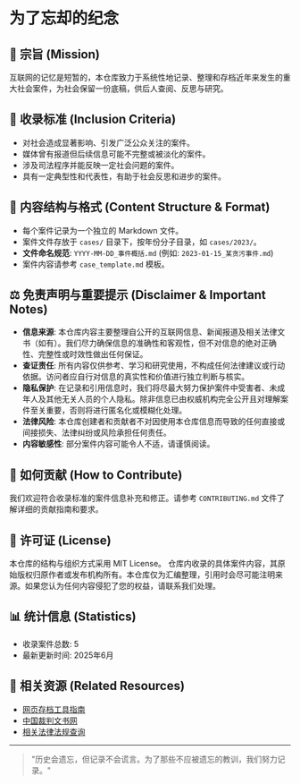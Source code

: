 # 为了忘却的纪念

## 📖 宗旨 (Mission)
互联网的记忆是短暂的，本仓库致力于系统性地记录、整理和存档近年来发生的重大社会案件，为社会保留一份底稿，供后人查阅、反思与研究。

## 🎯 收录标准 (Inclusion Criteria)
* 对社会造成显著影响、引发广泛公众关注的案件。
* 媒体曾有报道但后续信息可能不完整或被淡化的案件。
* 涉及司法程序并能反映一定社会问题的案件。
* 具有一定典型性和代表性，有助于社会反思和进步的案件。

## 📁 内容结构与格式 (Content Structure & Format)
* 每个案件记录为一个独立的 Markdown 文件。
* 案件文件存放于 `cases/` 目录下，按年份分子目录，如 `cases/2023/`。
* **文件命名规范**: `YYYY-MM-DD_事件概括.md` (例如: `2023-01-15_某贪污事件.md`)
* 案件内容请参考 `case_template.md` 模板。

## ⚖️ 免责声明与重要提示 (Disclaimer & Important Notes)
* **信息来源**: 本仓库内容主要整理自公开的互联网信息、新闻报道及相关法律文书（如有）。我们尽力确保信息的准确性和客观性，但不对信息的绝对正确性、完整性或时效性做出任何保证。
* **查证责任**: 所有内容仅供参考、学习和研究使用，不构成任何法律建议或行动依据。访问者应自行对信息的真实性和价值进行独立判断与核实。
* **隐私保护**: 在记录和引用信息时，我们将尽最大努力保护案件中受害者、未成年人及其他无关人员的个人隐私。除非信息已由权威机构完全公开且对理解案件至关重要，否则将进行匿名化或模糊化处理。
* **法律风险**: 本仓库创建者和贡献者不对因使用本仓库信息而导致的任何直接或间接损失、法律纠纷或风险承担任何责任。
* **内容敏感性**: 部分案件内容可能令人不适，请谨慎阅读。

## 🤝 如何贡献 (How to Contribute)
我们欢迎符合收录标准的案件信息补充和修正。请参考 `CONTRIBUTING.md` 文件了解详细的贡献指南和要求。

## 📜 许可证 (License)
本仓库的结构与组织方式采用 MIT License。
仓库内收录的具体案件内容，其原始版权归原作者或发布机构所有。本仓库仅为汇编整理，引用时会尽可能注明来源。如果您认为任何内容侵犯了您的权益，请联系我们处理。

## 📊 统计信息 (Statistics)
<!-- 这部分可以后续手动或自动更新 -->
- 收录案件总数: 5
- 最新更新时间: 2025年6月

## 🔗 相关资源 (Related Resources)
- [网页存档工具指南](https://archive.today/)
- [中国裁判文书网](https://wenshu.court.gov.cn/)
- [相关法律法规查询](https://flk.npc.gov.cn/)

---

> "历史会遗忘，但记录不会谎言。为了那些不应被遗忘的教训，我们努力记录。"

